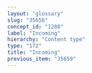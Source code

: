 ```yaml
---
layout: "glossary"
slug: "35656"
concept_id: "1288"
label: "Incoming"
hierarchy: "Content type"
type: "172"
title: "Incoming"
previous_item: "35659"
---
```

